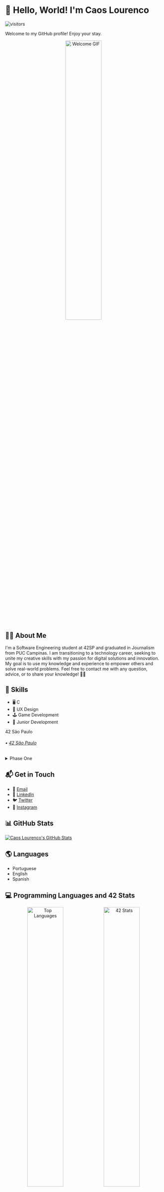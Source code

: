 # 👋 Hello, World! I'm Caos Lourenco
![visitors](https://visitor-badge.glitch.me/badge?page_id=caoslourenco.caoslourenco)

Welcome to my GitHub profile! Enjoy your stay.

<p align="center">
  <img src="https://media.giphy.com/media/L1R1tvI9svkIWwpVYr/giphy.gif" alt="Welcome GIF" width="48%" />
  <div>
    
## 👨‍💻 About Me
I'm a Software Engineering student at 42SP and graduated in Journalism from PUC Campinas. I am transitioning to a technology career, seeking to unite my creative skills with my passion for digital solutions and innovation. My goal is to use my knowledge and experience to empower others and solve real-world problems. Feel free to contact me with any question, advice, or to share your knowledge! 🖖🦦

## 🚀 Skills
- 🖥️ C
- 🎨 UX Design
- 🕹️ Game Development
- 🌱 Junior Development
<summary>42 São Paulo</summary>

###### • [42 São Paulo](https://www.42sp.org.br/ "42 São Paulo")

<details>
<summary>Phase One</summary>
<div>
    </br>
    <img title="libft" height="100" src="https://badge42.herokuapp.com/api/stats/clourenc?cursus=libft">
    </br>
</div>
</details>
</details>

## 📬 Get in Touch
- 📧 [Email](mailto:clourenc@student.42sp.org.br)
- 💼 [LinkedIn](https://linkedin.com.br/in/camilla-lourenco)
- 🐦 [Twitter](https://twitter.com/caoslourenco)
- 🤳 [Instagram](https://www.instagram.com/caoslourenco/)


## 📊 GitHub Stats
[![Caos Lourenco's GitHub Stats](https://github-readme-stats.vercel.app/api?username=caoslourenco&show_icons=true&bg_color=0d1117&title_color=8b949e&icon_color=58a6ff&text_color=c9d1d9)](https://github.com/caoslourenco/github-readme-stats)

## 🌎 Languages
- Portuguese
- English
- Spanish
  
## 💻 Programming Languages and 42 Stats
<p align="center">
  <img src="https://github-readme-stats.vercel.app/api/top-langs/?username=caoslourenco&layout=compact&bg_color=0d1117&title_color=8b949e&icon_color=58a6ff&text_color=c9d1d9" alt="Top Languages" width="48%" />
  <img src="https://badge42.vercel.app/api/v2/cl44ys7sc00310al9y8zqnige/stats?cursusId=21&coalitionId=undefined" alt="42 Stats" width="48%" />
</p>


---

<img title="An animated joke." src="https://readme-typing-svg.herokuapp.com/?width=500&height=30&font=Roboto&color=adbac7&vCenter=true&size=16&duration=4000&lines=%E2%80%A2+I'm+so+good+at+programming+that+sometimes+even+the+computer+is+surprised.;%E2%80%A2+I+don't+see+bugs+in+my+code%2C+just+unexpected+features.;%E2%80%A2+I+don't+always+test+my+code%2C+but+when+I+do%2C+I+do+it+in+production.;%E2%80%A2+I'm+not+lazy%2C+I'm+just+in+energy+saving+mode.;%E2%80%A2+If+life+gives+you+lemons%2C+write+a+script+to+squeeze+them.;%E2%80%A2+My+code+never+has+errors%2C+it+just+develops+random+features.;%E2%80%A2+I+don't+call+it+procrastination%2C+I+call+it+'deadline-driven+programming'.;%E2%80%A2+I'm+not+a+coder%2C+I'm+a+problem+solver+that+uses+code.;%E2%80%A2+I+don't+drink+coffee+to+code%2C+I+code+to+drink+coffee.;%E2%80%A2+I'm+not+addicted+to+coding%2C+just+highly+committed.">
</details>
<!-- Herobrine: I'm still here, boy. -->
